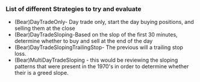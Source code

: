 ﻿







### List of different Strategies to try and evaluate

* (Bear)DayTradeOnly- Day trade only, start the day buying positions, and selling them at the close
* (Bear)DayTradeSloping-Based on the slop of the first 30 minutes, determine whether to buy and sell at the end of the day
* (Bear)DayTradeSlopingTrailingStop- The previous will a trailing stop loss.
* (Bear)MultiDayTradeSloping - this would be reviewing the sloping patterns that were present in the 1970's in order to determine whether their is a greed slope.